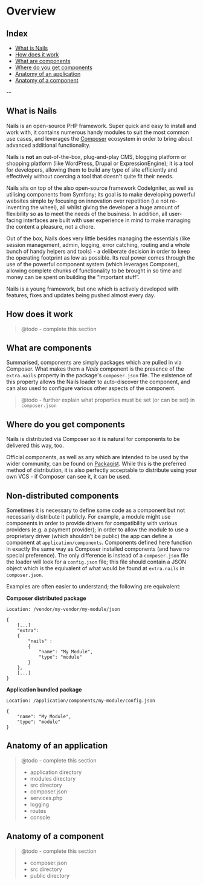 # Overview

## Index

- [What is Nails](#what-is-nails)
- [How does it work](#how-does-it-work)
- [What are components](#what-are-components)
- [Where do you get components](#where-do-you-get-components)
- [Anatomy of an application](#anatomy-of-an-application)
- [Anatomy of a component](#anatomy-of-a-component)

--

## What is Nails

Nails is an open-source PHP framework. Super quick and easy to install and work with, it contains numerous handy modules
to suit the most common use cases, and leverages the [Composer](http://getcomposer.org) ecosystem in order to bring
about advanced additional functionality.

Nails is **not** an out-of-the-box, plug-and-play CMS, blogging platform or shopping platform (like WordPress, Drupal or
ExpressionEngine); it is a tool for developers, allowing them to build any type of site efficiently and effectively
without coercing a tool that doesn't quite fit their needs.

Nails sits on top of the also open-source framework CodeIgniter, as well as utilising components from Symfony; its goal
is to make developing powerful websites simple by focusing on innovation over repetition (i.e not re-inventing the
wheel), all whilst giving the developer a huge amount of flexibility so as to meet the needs of the business. In
addition, all user-facing interfaces are built with user experience in mind to make managing the content a pleasure, not
a chore.

Out of the box, Nails does very little besides managing the essentials (like session management, admin, logging, error
catching, routing and a whole bunch of handy helpers and tools) - a deliberate decision in order to keep the operating
footprint as low as possible. Its real power comes through the use of the powerful component system (which leverages
Composer), allowing complete chunks of functionality to be brought in so time and money can be spent on building the
“important stuff”.

Nails is a young framework, but one which is actively developed with features, fixes and updates being pushed almost
every day.


## How does it work

> @todo - complete this section


## What are components


Summarised, components are simply packages which are pulled in via Composer. What makes them a _Nails_ component is the
presence of the `extra.nails` property in the package's `composer.json` file. The existence of this property allows the
Nails loader to auto-discover the component, and can also used to configure various other aspects of the component.

> @todo - further explain what properties must be set (or can be set) in `composer.json`



## Where do you get components

Nails is distributed via Composer so it is natural for components to be delivered this way, too.

Official components, as well as any which are intended to be used by the wider community, can be found on
[Packagist](http://packagist.org). While this is the preferred method of distribution, it is also perfectly acceptable
to distribute using your own VCS - if Composer can see it, it can be used.


## Non-distributed components

Sometimes it is necessary to define some code as a component but not necessarily distribute it publicly. For example, a
module might use components in order to provide drivers for compatibility with various providers (e.g. a payment
provider); in order to allow the module to use a proprietary driver (which shouldn't be public) the app can define a
component at `application/components`. Components defined here function in exactly the same way as Composer installed
components (and have no special preference). The only difference is instead of a `composer.json` file the loader will
look for a `config.json` file; this file should contain a JSON object which is the equivalent of what would be found at
`extra.nails` in `composer.json`.

Examples are often easier to understand; the following are equivalent:


**Composer distributed package**

```
Location: /vendor/my-vendor/my-module/json

{
    [...]
    "extra":
    {
        "nails" :
        {
            "name": "My Module",
            "type": "module"
        }
    },
    [...]
}

```


**Application bundled package**

```
Location: /application/components/my-module/config.json

{
    "name": "My Module",
    "type": "module"
}

```


## Anatomy of an application

> @todo - complete this section
>
> - application directory
> - modules directory
> - src directory
> - composer.json
> - services.php
> - logging
> - routes
> - console


## Anatomy of a component

> @todo - complete this section
>
> - composer.json
> - src directory
> - public directory
